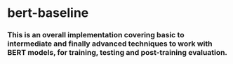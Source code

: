 # bert-baseline
<h3>This is an overall implementation covering basic to intermediate and finally advanced techniques to work with BERT models, for training, testing and post-training evaluation.</h3>
